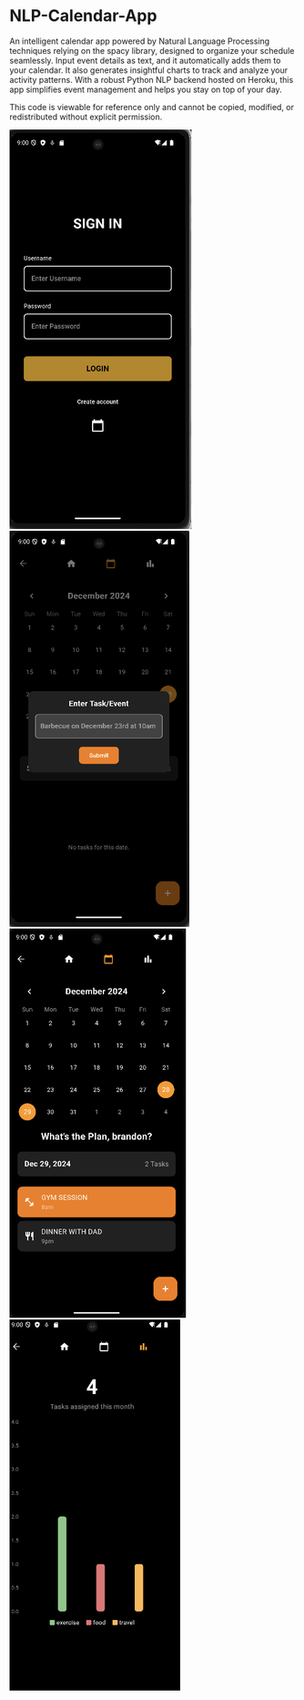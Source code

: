 # NLP-Calendar-App

An intelligent calendar app powered by Natural Language Processing techniques relying on the spacy library, designed to organize your schedule seamlessly. Input event details as text, and it automatically adds them to your calendar. It also generates insightful charts to track and analyze your activity patterns. With a robust Python NLP backend hosted on Heroku, this app simplifies event management and helps you stay on top of your day.

This code is viewable for reference only and cannot be copied, modified, or redistributed without explicit permission.

![Sign up Page](signup.png)
![Add Event](addevent.png)
![Calendar Page](calendarpage.png)
![Graph](graph.png)
